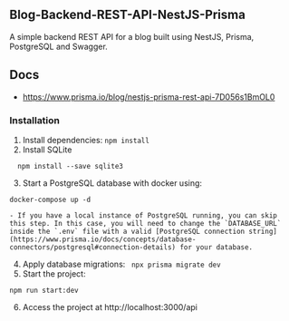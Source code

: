 ## Blog-Backend-REST-API-NestJS-Prisma 

A simple backend REST API for a blog built using NestJS, Prisma, PostgreSQL and Swagger. 

## Docs

- https://www.prisma.io/blog/nestjs-prisma-rest-api-7D056s1BmOL0

### Installation
1. Install dependencies: `npm install`
2.  Install  SQLite

```
  npm install --save sqlite3
```

3. Start a PostgreSQL database with docker using: 

```
docker-compose up -d
```
    - If you have a local instance of PostgreSQL running, you can skip this step. In this case, you will need to change the `DATABASE_URL` inside the `.env` file with a valid [PostgreSQL connection string](https://www.prisma.io/docs/concepts/database-connectors/postgresql#connection-details) for your database. 
4. Apply database migrations: 
``` npx prisma migrate dev```
5. Start the project:  
```
npm run start:dev
```
6. Access the project at http://localhost:3000/api
